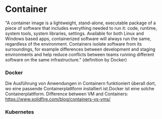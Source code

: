 # Container 
"A container image is a lightweight, stand-alone, executable package of a piece of software that includes everything needed to run it: code, runtime, system tools, system libraries, settings. Available for both Linux and Windows based apps, containerized software will always run the same, regardless of the environment. Containers isolate software from its surroundings, for example differences between development and staging environments and help reduce conflicts between teams running different software on the same infrastructure." (definition by Docker) 

### Docker
Die Ausführung von Anwendungen in Containern funktioniert überall dort, wo eine passende Containerplattform installiert ist.Docker ist eine solche Containerplattform.
Difference between VM and Containers: https://www.solidfire.com/blog/containers-vs-vms/

### Kubernetes


